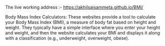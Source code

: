 The live working address :- https://akhilsaisammeta.github.io/BMI/

Body Mass Index Calculators: These websites provide a tool to calculate your Body Mass Index (BMI), a measure of body fat based on height and weight. They typically have a simple interface where you enter your height and weight, and then the website calculates your BMI and displays it along with a classification (e.g., underweight, overweight, obese).
